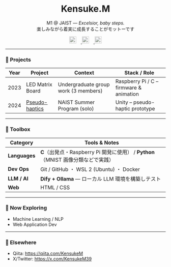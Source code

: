 <!---
KensukeM39/KensukeM39 is a ✨ special ✨ repository because its `README.md` (this file) appears on your GitHub profile.
You can click the Preview link to take a look at your changes.
--->

<!-- README.md -->

<h1 align="center">Kensuke.M</h1>
<p align="center" style="font-size:14px">
  M1 @ JAIST — <em>Excelsior, baby steps.</em> <br/>
  楽しみながら着実に成長することがモットーです
</p>

<div align="center">
  <!-- social icons -->
  <a href="https://x.com/KensukeM39" aria-label="X">
    <img src="https://cdn.jsdelivr.net/npm/simple-icons@11/icons/x.svg"
         alt="X" height="22" style="margin-right:14px; filter:grayscale(85%) opacity(85%);"/>
  </a>
  <a href="https://github.com/KensukeM39" aria-label="GitHub">
    <img src="https://cdn.jsdelivr.net/npm/simple-icons@11/icons/github.svg"
         alt="GitHub" height="22" style="margin-right:14px; filter:grayscale(85%) opacity(85%);"/>
  </a>
  <a href="https://qiita.com/KensukeM" aria-label="Qiita">
    <img src="https://cdn.jsdelivr.net/npm/simple-icons@11/icons/qiita.svg"
         alt="Qiita" height="22" style="filter:grayscale(85%) opacity(85%);"/>
  </a>
</div>

---

### 🚀 Projects
| Year | Project | Context | Stack / Role |
|------|---------|---------|--------------|
| 2023 | LED Matrix Board | Undergraduate group work (3 members) | Raspberry&nbsp;Pi / C – firmware & animation |
| 2024 | [Pseudo-haptics](https://github.com/KensukeM39/Pseudo-haptics) | NAIST Summer Program (solo) | Unity – pseudo-haptic prototype |

---

### 🔧 Toolbox
| Category | Tools & Notes |
|----------|---------------|
| **Languages** | **C**（出発点・Raspberry Pi 開発に使用） / **Python**（MNIST 画像分類などで実践） |
| **Dev Ops**   | Git / GitHub ・ WSL 2 (Ubuntu) ・ Docker |
| **LLM / AI**  | **Dify + Ollama** — ローカル LLM 環境を構築しテスト |
| **Web**       | HTML / CSS |


---

### 🌱 Now Exploring
- Machine Learning / NLP  
- Web Application Dev  

---

### 🔗 Elsewhere
- Qiita: <https://qiita.com/KensukeM>
- X/Twitter: <https://x.com/KensukeM39>

<!-- END -->
